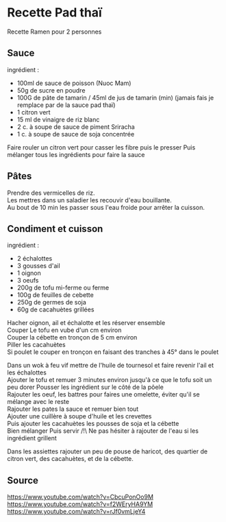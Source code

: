 # Recette Pad thaï
Recette Ramen pour 2 personnes

## Sauce

ingrédient :
- 100ml de sauce de poisson (Nuoc Mam) 
- 50g de sucre en poudre 
- 100G de pâte de tamarin / 45ml de jus de tamarin (min) (jamais fais je remplace par de la sauce pad thaï)
- 1 citron vert 
- 15 ml de vinaigre de riz blanc 
- 2 c. à soupe de sauce de piment Sriracha 
- 1 c. à soupe de sauce de soja concentrée 

Faire rouler un citron vert pour casser les fibre puis le presser
Puis mélanger tous les ingrédients pour faire la sauce

## Pâtes
Prendre des vermicelles de riz.  
Les mettres dans un saladier les recouvir d'eau bouillante.  
Au bout de 10 min les passer sous l'eau froide pour arrêter la cuisson.

## Condiment et cuisson

ingrédient :
- 2 échalottes 
- 3 gousses d'ail
- 1 oignon 
- 3 oeufs 
- 200g de tofu mi-ferme ou ferme
- 100g de feuilles de cebette
- 250g de germes de soja
- 60g de cacahuètes grillées

Hacher oignon, ail et échalotte et les réserver ensemble  
Couper Le tofu en vube d'un cm environ  
Couper la cébette en tronçon de 5 cm environ  
Piller les cacahuètes  
Si poulet le couper en tronçon en faisant des tranches à 45° dans le poulet


Dans un wok à feu vif mettre de l'huile de tournesol et faire revenir l'ail et les échalottes  
Ajouter le tofu et remuer 3 minutes environ jusqu'à ce que le tofu soit un peu dorer
Pousser les ingrédient sur le côté de la pôele  
Rajouter les oeuf, les battres pour faires une omelette, éviter qu'il se mélange avec le reste  
Rajouter les pates la sauce et remuer bien tout  
Ajouter une cuillère à soupe d'huile et les crevettes  
Puis ajouter les cacahuètes les pousses de soja et la cébette  
Bien mélanger
Puis servir
/!\ Ne pas hésiter à rajouter de l'eau si les ingrédient grillent

Dans les assiettes rajouter un peu de pouse de haricot, des quartier de citron vert, des cacahuètes, et de la cébette.

## Source
https://www.youtube.com/watch?v=CbcuPonOo9M
https://www.youtube.com/watch?v=f2WEryHA9YM
https://www.youtube.com/watch?v=rJf0vmLjeY4